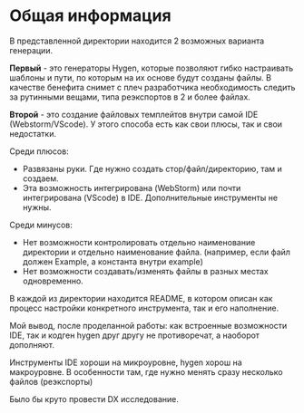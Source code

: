 # Общая информация 

В представленной директории находится 2 возможных варианта генерации. 

**Первый** - это генераторы Hygen, которые позволяют гибко настраивать шаблоны и пути, по которым на их основе будут созданы файлы. В качестве бенефита снимет с плеч разработчика необходимость 
следить за рутинными вещами, типа реэкспортов в 2 и более файлах. 

**Второй** - это создание файловых темплейтов внутри самой IDE (Webstorm/VScode). У этого способа есть как свои плюсы, так и свои недостатки.

Среди плюсов: 
- Развязаны руки. Где нужно создать стор/файл/директорию, там и создаем. 
- Эта возможность интегрирована (WebStorm) или почти интегрирована (VScode) в IDE. Дополнительные инструменты не нужны.

Среди минусов:
- Нет возможности контролировать отдельно наименование директории и отдельно наименование файла. (например, если файл должен Example, а константа внутри example)
- Нет возможности создавать/изменять файлы в разных местах одновременно.

В каждой из директории находится README, в котором описан как процесс настройки конкретного инструмента, так и его наполнение. 


Мой вывод, после проделанной работы: как встроенные возможности IDE, так и кодген hygen друг другу не противоречат, а наоборот дополняют. 

Инструменты IDE хороши на микроуровне, hygen хорош на макроуровне. В особенности там, где нужно менять сразу несколько файлов (реэкспорты)

Было бы круто провести DX исследование.
